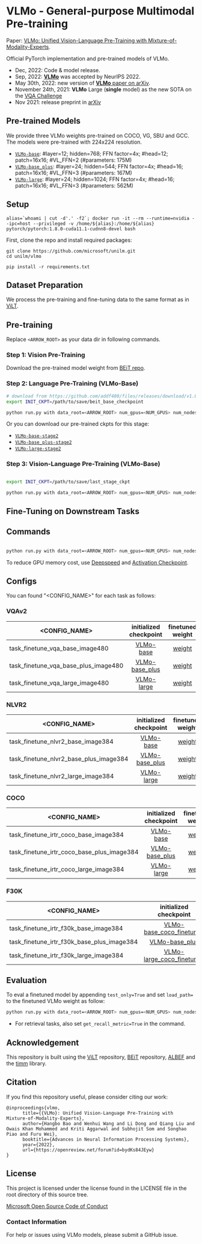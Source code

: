 # VLMo - General-purpose Multimodal Pre-training

Paper: [VLMo: Unified Vision-Language Pre-Training with Mixture-of-Modality-Experts](https://arxiv.org/abs/2111.02358).

Official PyTorch implementation and pre-trained models of VLMo.

- Dec, 2022: Code & model release. 
- Sep, 2022: [**VLMo**](https://arxiv.org/pdf/2111.02358.pdf) was accepted by NeurIPS 2022.
- May 30th, 2022: new version of [**VLMo** paper on arXiv](https://arxiv.org/pdf/2111.02358.pdf).
- November 24th, 2021: **VLMo** Large (**single** model) as the new SOTA on the [VQA Challenge](https://eval.ai/web/challenges/challenge-page/830/leaderboard/2278)
- Nov 2021: release preprint in [arXiv](https://arxiv.org/abs/2111.02358)

## Pre-trained Models

We provide three VLMo weights pre-trained on COCO, VG, SBU and GCC. The models were pre-trained with 224x224 resolution.

- [`VLMo-base`](https://github.com/wenhui0924/vlmo_ckpts/releases/download/vlmo/vlmo_base_patch16_224.pt): #layer=12; hidden=768; FFN factor=4x; #head=12; patch=16x16; #VL_FFN=2 (#parameters: 175M)
- [`VLMo-base_plus`](https://github.com/wenhui0924/vlmo_ckpts/releases/download/vlmo/vlmo_base_plus_patch16_224.pt): #layer=24; hidden=544; FFN factor=4x; #head=16; patch=16x16; #VL_FFN=3 (#parameters: 167M)
- [`VLMo-large`](https://github.com/wenhui0924/vlmo_ckpts/releases/download/vlmo/vlmo_large_patch16_224.pt): #layer=24; hidden=1024; FFN factor=4x; #head=16; patch=16x16; #VL_FFN=3 (#parameters: 562M)

## Setup

```
alias=`whoami | cut -d'.' -f2`; docker run -it --rm --runtime=nvidia --ipc=host --privileged -v /home/${alias}:/home/${alias} pytorch/pytorch:1.8.0-cuda11.1-cudnn8-devel bash
```

First, clone the repo and install required packages:
```
git clone https://github.com/microsoft/unilm.git
cd unilm/vlmo

pip install -r requirements.txt
```

## Dataset Preparation

We process the pre-training and fine-tuning data to the same format as in [ViLT](DATA.md).

## Pre-training

Replace `<ARROW_ROOT>` as your data dir in following commands.

### Step 1: Vision Pre-Training

Download the pre-trained model weight from [BEiT repo](https://github.com/microsoft/unilm/tree/master/beit).

### Step 2: Language Pre-Training (VLMo-Base)

```bash
# download from https://github.com/addf400/files/releases/download/v1.0/beit_base_patch16_224_pt22k_ft22kto1k.pth
export INIT_CKPT=/path/to/save/beit_base_checkpoint

python run.py with data_root=<ARROW_ROOT> num_gpus=<NUM_GPUS> num_nodes=<NUM_NODES> task_textmlm_base whole_word_masking=True step200k per_gpu_batchsize=<BS_FITS_YOUR_GPU> load_path=$INIT_CKPT log_dir=<YOUR_OUTPUT_PATH>
```
Or you can download our pre-trained ckpts for this stage:
- [`VLMo-base-stage2`](https://github.com/wenhui0924/vlmo_ckpts/releases/download/vlmo/vlmo_base_patch16_224_stage2.pt)
- [`VLMo-base_plus-stage2`](https://github.com/wenhui0924/vlmo_ckpts/releases/download/vlmo/vlmo_base_plus_patch16_224_stage2.pt)
- [`VLMo-large-stage2`](https://github.com/wenhui0924/vlmo_ckpts/releases/download/vlmo/vlmo_large_patch16_224_stage2.pt)

### Step 3: Vision-Language Pre-Training (VLMo-Base)

```bash

export INIT_CKPT=/path/to/save/last_stage_ckpt

python run.py with data_root=<ARROW_ROOT> num_gpus=<NUM_GPUS> num_nodes=<NUM_NODES> task_mlm_itm_itc_base whole_word_masking=True step200k per_gpu_batchsize=<BS_FITS_YOUR_GPU> load_path=$INIT_CKPT log_dir=<YOUR_OUTPUT_PATH>
```

## Fine-Tuning on Downstream Tasks

## Commands

```bash

python run.py with data_root=<ARROW_ROOT> num_gpus=<NUM_GPUS> num_nodes=<NUM_NODES> "<CONFIG_NAME>" per_gpu_batchsize=<BS_FITS_YOUR_GPU> load_path="<VLMo_WEIGHT>" log_dir=<YOUR_OUTPUT_PATH>
```

To reduce GPU memory cost, use [Deepspeed](https://pytorch-lightning.readthedocs.io/en/stable/advanced/model_parallel.html#deepspeed-zero-stage-1) and [Activation Checkpoint](https://fairscale.readthedocs.io/en/stable/api/nn/checkpoint/checkpoint_activations.html).

## Configs

You can found "<CONFIG_NAME>" for each task as follows:

### VQAv2
| <CONFIG_NAME> | initialized checkpoint | finetuned weight | test-dev |
|---------------|:----------------------:|:----------------:|:-----------:|
|task_finetune_vqa_base_image480|[VLMo-base](https://github.com/wenhui0924/vlmo_ckpts/releases/download/vlmo/vlmo_base_patch16_224.pt)|[weight](https://github.com/wenhui0924/vlmo_ckpts/releases/download/vlmo/vlmo_base_patch16_480_vqa.pt)|76.6|
|task_finetune_vqa_base_plus_image480|[VLMo-base_plus](https://github.com/wenhui0924/vlmo_ckpts/releases/download/vlmo/vlmo_base_plus_patch16_224.pt)|[weight](https://github.com/wenhui0924/vlmo_ckpts/releases/download/vlmo/vlmo_base_plus_patch16_480_vqa.pt)|78.5|
|task_finetune_vqa_large_image480|[VLMo-large](https://github.com/wenhui0924/vlmo_ckpts/releases/download/vlmo/vlmo_large_patch16_224.pt)|[weight](https://github.com/wenhui0924/vlmo_ckpts/releases/download/vlmo/vlmo_large_patch16_480_vqa.pt)|79.9|

### NLVR2
| <CONFIG_NAME> | initialized checkpoint | finetuned weight | test-P |
|---------------|:----------------------:|:----------------:|:-----------:|
|task_finetune_nlvr2_base_image384|[VLMo-base](https://github.com/wenhui0924/vlmo_ckpts/releases/download/vlmo/vlmo_base_patch16_224.pt)|[weight](https://github.com/wenhui0924/vlmo_ckpts/releases/download/vlmo/vlmo_base_patch16_384_nlvr2.pt)|83.3|
|task_finetune_nlvr2_base_plus_image384|[VLMo-base_plus](https://github.com/wenhui0924/vlmo_ckpts/releases/download/vlmo/vlmo_base_plus_patch16_224.pt)|[weight](https://github.com/wenhui0924/vlmo_ckpts/releases/download/vlmo/vlmo_base_plus_patch16_384_nlvr2.pt)|85.1|
|task_finetune_nlvr2_large_image384|[VLMo-large](https://github.com/wenhui0924/vlmo_ckpts/releases/download/vlmo/vlmo_large_patch16_224.pt)|[weight](https://github.com/wenhui0924/vlmo_ckpts/releases/download/vlmo/vlmo_large_patch16_384_nlvr2.pt)|86.9|

### COCO
| <CONFIG_NAME> | initialized checkpoint | finetuned weight | TR@1 | IR@1 |
|---------------|:----------------------:|:----------------:|:-----------:|:---:|
|task_finetune_irtr_coco_base_image384|[VLMo-base](https://github.com/wenhui0924/vlmo_ckpts/releases/download/vlmo/vlmo_base_patch16_224.pt)|[weight](https://github.com/wenhui0924/vlmo_ckpts/releases/download/vlmo/vlmo_base_patch16_384_coco.pt)|74.8|57.2|
|task_finetune_irtr_coco_base_plus_image384|[VLMo-base_plus](https://github.com/wenhui0924/vlmo_ckpts/releases/download/vlmo/vlmo_base_plus_patch16_224.pt)|[weight](https://github.com/wenhui0924/vlmo_ckpts/releases/download/vlmo/vlmo_base_plus_patch16_384_coco.pt)|76.3|58.6|
|task_finetune_irtr_coco_large_image384|[VLMo-large](https://github.com/wenhui0924/vlmo_ckpts/releases/download/vlmo/vlmo_large_patch16_224.pt)|[weight](https://github.com/wenhui0924/vlmo_ckpts/releases/download/vlmo/vlmo_large_patch16_384_coco.pt)|78.2|60.6|

### F30K
| <CONFIG_NAME> | initialized checkpoint | finetuned weight | TR@1 | IR@1 |
|---------------|:----------------------:|:----------------:|:-----------:|:---:|
|task_finetune_irtr_f30k_base_image384|[VLMo-base_coco_finetuned](https://github.com/wenhui0924/vlmo_ckpts/releases/download/vlmo/vlmo_base_patch16_384_coco.pt)|[weight](https://github.com/wenhui0924/vlmo_ckpts/releases/download/vlmo/vlmo_base_patch16_384_f30k.pt)|92.3|79.3|
|task_finetune_irtr_f30k_base_plus_image384|[VLMo-base_plus](https://github.com/wenhui0924/vlmo_ckpts/releases/download/vlmo/vlmo_base_plus_patch16_224.pt)|[weight](https://github.com/wenhui0924/vlmo_ckpts/releases/download/vlmo/vlmo_base_plus_patch16_384_f30k.pt)|93.2|81.8|
|task_finetune_irtr_f30k_large_image384|[VLMo-large_coco_finetuned](https://github.com/wenhui0924/vlmo_ckpts/releases/download/vlmo/vlmo_large_patch16_384_coco.pt)|[weight](https://github.com/wenhui0924/vlmo_ckpts/releases/download/vlmo/vlmo_large_patch16_384_f30k.pt)|95.3|84.5|

## Evaluation

To eval a finetuned model by appending `test_only=True` and set `load_path=` to the finetuned VLMo weight as follow:

```bash
python run.py with data_root=<ARROW_ROOT> num_gpus=<NUM_GPUS> num_nodes=1 "<CONFIG_NAME>" per_gpu_batchsize=<BS_FITS_YOUR_GPU> load_path="<Finetuned_VLMo_WEIGHT>" test_only=True
```
- For retrieval tasks, also set `get_recall_metric=True` in the command.

## Acknowledgement

This repository is built using the [ViLT](https://github.com/dandelin/ViLT) repository, [BEiT](https://github.com/microsoft/unilm/tree/master/beit) repository, [ALBEF](https://github.com/salesforce/ALBEF) and the [timm](https://github.com/rwightman/pytorch-image-models) library.

## Citation

If you find this repository useful, please consider citing our work:
```
@inproceedings{vlmo,
      title={{VLMo}: Unified Vision-Language Pre-Training with Mixture-of-Modality-Experts},
      author={Hangbo Bao and Wenhui Wang and Li Dong and Qiang Liu and Owais Khan Mohammed and Kriti Aggarwal and Subhojit Som and Songhao Piao and Furu Wei},
      booktitle={Advances in Neural Information Processing Systems},
      year={2022},
      url={https://openreview.net/forum?id=bydKs84JEyw}
}
```


## License
This project is licensed under the license found in the LICENSE file in the root directory of this source tree.

[Microsoft Open Source Code of Conduct](https://opensource.microsoft.com/codeofconduct)

### Contact Information

For help or issues using VLMo models, please submit a GitHub issue.
